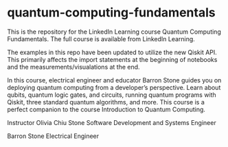 # quantum-computing-fundamentals
This is the repository for the LinkedIn Learning course Quantum Computing Fundamentals. The full course is available from LinkedIn Learning.

The examples in this repo have been updated to utilize the new Qiskit API. This primarily affects the import statements at the beginning of notebooks and the measurements/visualations at the end.


In this course, electrical engineer and educator Barron Stone guides you on deploying quantum computing from a developer’s perspective. Learn about qubits, quantum logic gates, and circuits, running quantum programs with Qiskit, three standard quantum algorithms, and more. This course is a perfect companion to the course Introduction to Quantum Computing.

Instructor
Olivia Chiu Stone
Software Development and Systems Engineer

Barron Stone
Electrical Engineer
